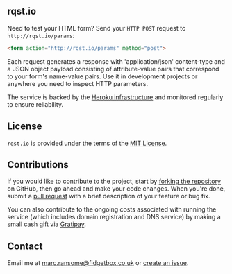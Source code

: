 ## rqst.io

Need to test your HTML form? Send your `HTTP POST` request to `http://rqst.io/params`:

```html
<form action="http://rqst.io/params" method="post">
```
Each request generates a response with 'application/json' content-type and a JSON object payload consisting of attribute-value pairs that correspond to your form's name-value pairs. Use it in development projects or anywhere you need to inspect HTTP parameters.

The service is backed by the [Heroku infrastructure](https://www.heroku.com) and monitored regularly to ensure reliability.

## License
`rqst.io` is provided under the terms of the [MIT License](http://opensource.org/licenses/mit-license.php).

## Contributions
If you would like to contribute to the project, start by [forking the repository](https://help.github.com/articles/fork-a-repo) on GitHub, then go ahead and make your code changes. When you're done, submit a [pull request](https://help.github.com/articles/using-pull-requests) with a brief description of your feature or bug fix.

You can also contribute to the ongoing costs associated with running the service (which includes domain registration and DNS service) by making a small cash gift via [Gratipay](https://gratipay.com/marcransome/).

## Contact
Email me at [marc.ransome@fidgetbox.co.uk](mailto:marc.ransome@fidgetbox.co.uk) or [create an issue](https://github.com/marcransome/rqst.io/issues).
